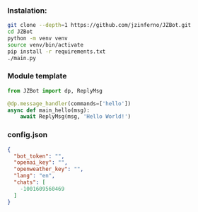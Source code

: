 ### Instalation:

```bash
git clone --depth=1 https://github.com/jzinferno/JZBot.git
cd JZBot
python -m venv venv
source venv/bin/activate
pip install -r requirements.txt
./main.py
```

### Module template

```python
from JZBot import dp, ReplyMsg

@dp.message_handler(commands=['hello'])
async def main_hello(msg):
    await ReplyMsg(msg, 'Hello World!')
```

### config.json

```json
{
  "bot_token": "",
  "openai_key": "",
  "openweather_key": "",
  "lang": "en",
  "chats": [
    -1001609560469
  ]
}
```
